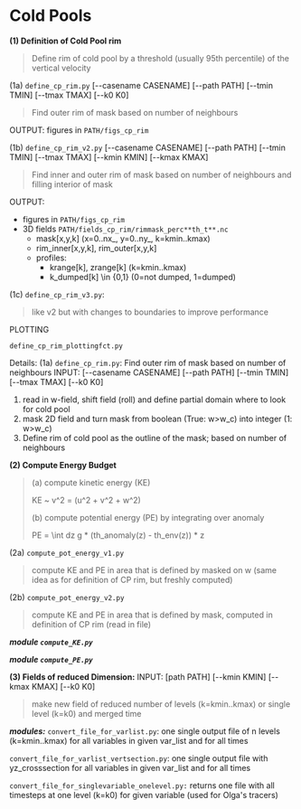 



# Cold Pools

**(1) Definition of Cold Pool rim**
> Define rim of cold pool by a threshold (usually 95th percentile) of the vertical velocity

(1a) `define_cp_rim.py` [--casename CASENAME] [--path PATH] [--tmin TMIN] [--tmax TMAX] [--k0 K0] 
> Find outer rim of mask based on number of neighbours

OUTPUT:
figures in ``PATH/figs_cp_rim``

(1b) `define_cp_rim_v2.py` [--casename CASENAME] [--path PATH] [--tmin TMIN] [--tmax TMAX] [--kmin KMIN] [--kmax KMAX]
 
> Find inner and outer rim of mask based on number of neighbours and filling interior of mask 

OUTPUT:
- figures in ``PATH/figs_cp_rim``  
- 3D fields ``PATH/fields_cp_rim/rimmask_perc**th_t**.nc``
    - mask[x,y,k] (x=0..nx_, y=0..ny_, k=kmin..kmax)
    - rim_inner[x,y,k], rim_outer[x,y,k]
    - profiles:
        - krange[k], zrange[k] (k=kmin..kmax)
        - k_dumped[k] \in {0,1} (0=not dumped, 1=dumped) 
 
 
(1c) `define_cp_rim_v3.py`: 
> like v2 but with changes to boundaries to improve performance     


PLOTTING

`define_cp_rim_plottingfct.py`


Details:
(1a) `define_cp_rim.py`: Find outer rim of mask based on number of neighbours
INPUT: [--casename CASENAME] [--path PATH] [--tmin TMIN] [--tmax TMAX] [--k0 K0]
1. read in w-field, shift field (roll) and define partial domain where to look for cold pool
2. mask 2D field and turn mask from boolean (True: w>w_c) into integer (1: w>w_c)
3. Define rim of cold pool as the outline of the mask; based on number of neighbours


**(2) Compute Energy Budget**

> (a) compute kinetic energy (KE)
>
> KE ~ v^2 = (u^2 + v^2 + w^2)
>
> (b) compute potential energy (PE) by integrating over anomaly
>
> PE = \int dz g * (th_anomaly(z) - th_env(z)) * z

(2a) ```compute_pot_energy_v1.py```
> compute KE and PE in area that is defined by masked on w 
(same idea as for definition of CP rim, but freshly computed)

(2b) ```compute_pot_energy_v2.py```
> compute KE and PE in area that is defined by mask, 
computed in definition of CP rim (read in file)

***module ``compute_KE.py``***

***module ``compute_PE.py``*** 



**(3) Fields of reduced Dimension:**
INPUT: [path PATH] [--kmin KMIN] [--kmax KMAX] [--k0 K0]

>  make new field of reduced number of levels (k=kmin..kmax) or single level (k=k0) and merged time

***modules:***
``convert_file_for_varlist.py``: one single output file of n levels (k=kmin..kmax) for all variables in 
given var_list and for all times

``convert_file_for_varlist_vertsection.py``: one single output file with yz_crosssection for all variables in 
given var_list and for all times

``convert_file_for_singlevariable_onelevel.py:`` returns one file with all timesteps at one level (k=k0) for 
given variable 
(used for Olga's tracers) 
